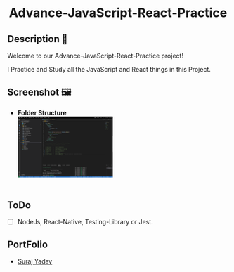 <div align="center">
 <h1>Advance-JavaScript-React-Practice</h1>
</div>

## Description 🦚

Welcome to our Advance-JavaScript-React-Practice project!

I Practice and Study all the JavaScript and React things in this Project.

## Screenshot 🖼

- **Folder Structure** <br>
  <img src="/public/Images/Home.png" width="45%" alt="Folder Structure"> <br> <br>

## ToDo

- [ ] NodeJs, React-Native, Testing-Library or Jest.

## PortFolio

- [Suraj Yadav](https://surajyadav.vercel.app/)
